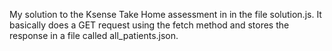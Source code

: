 My solution to the Ksense Take Home assessment in in the file solution.js. It basically does a GET request using the fetch method and stores the response in a file called all_patients.json.